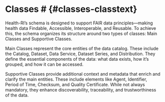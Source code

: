# Classes # {#classes-classtext} 
Health-RI’s schema is designed to support FAIR data principles—making health data Findable, Accessible, Interoperable, and Reusable. To achieve this, the schema organizes its structure around two types of classes: Main Classes and Supportive Classes.

Main Classes represent the core entities of the data catalog. These include the Catalog, Dataset, Data Service, Dataset Series, and Distribution. They define the essential components of the data: what data exists, how it’s grouped, and how it can be accessed.

Supportive Classes provide additional context and metadata that enrich and clarify the main entities. These include elements like Agent, Identifier, Period of Time, Checksum, and Quality Certificate. While not always mandatory, they enhance discoverability, traceability, and trustworthiness of the data.


